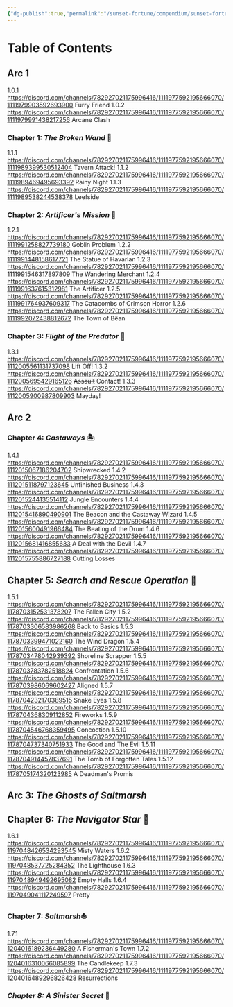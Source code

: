 ```yaml
---
{"dg-publish":true,"permalink":"/sunset-fortune/compendium/sunset-fortune-discord-recap-table-of-contents/","dgPassFrontmatter":true,"created":"2024-02-09T20:50:21.569+10:30","updated":"2024-08-27T23:19:24.670+09:30"}
---
```


# Table of Contents
## Arc 1
1.0.1 https://discord.com/channels/782927021175996416/1111977592195666070/1111979903592693900 Furry Friend
1.0.2 https://discord.com/channels/782927021175996416/1111977592195666070/1111979991438217256 Arcane Clash
### Chapter 1: *The Broken Wand* 🍺
1.1.1 https://discord.com/channels/782927021175996416/1111977592195666070/1111989399530512404 Tavern Attack!
1.1.2 https://discord.com/channels/782927021175996416/1111977592195666070/1111989469495693392 Rainy Night
1.1.3 https://discord.com/channels/782927021175996416/1111977592195666070/1111989538244538378 Leefside
### Chapter 2: *Artificer's Mission* 🧌
1.2.1 https://discord.com/channels/782927021175996416/1111977592195666070/1111991258827739180 Goblin Problem
1.2.2 https://discord.com/channels/782927021175996416/1111977592195666070/1111991448158617721 The Statue of Havarlan
1.2.3 https://discord.com/channels/782927021175996416/1111977592195666070/1111991546317897809 The Wandering Merchant
1.2.4 https://discord.com/channels/782927021175996416/1111977592195666070/1111991637615312981 The Artificer
1.2.5 https://discord.com/channels/782927021175996416/1111977592195666070/1111991764937609317 The Catacombs of Crimson Horror
1.2.6 https://discord.com/channels/782927021175996416/1111977592195666070/1111992072438812672 The Town of Bëan
### Chapter 3: _Flight of the Predator_ 🦜
1.3.1 https://discord.com/channels/782927021175996416/1111977592195666070/1112005561131737098 Lift Off!
1.3.2 https://discord.com/channels/782927021175996416/1111977592195666070/1112005695429165126 ~~Assault~~ Contact!
1.3.3 https://discord.com/channels/782927021175996416/1111977592195666070/1112005900987809903 Mayday!
## Arc 2
### Chapter 4: *Castaways* 🏝️
1.4.1 https://discord.com/channels/782927021175996416/1111977592195666070/1112015067186204702 Shipwrecked
1.4.2 https://discord.com/channels/782927021175996416/1111977592195666070/1112015118797123645 Unfinished Business
1.4.3 https://discord.com/channels/782927021175996416/1111977592195666070/1112015244135514112 Jungle Encounters
1.4.4 https://discord.com/channels/782927021175996416/1111977592195666070/1112015416890490901 The Beacon and the Castaway Wizard
1.4.5 https://discord.com/channels/782927021175996416/1111977592195666070/1112015600491966484 The Beating of the Drum
1.4.6 https://discord.com/channels/782927021175996416/1111977592195666070/1112015681416855633 A Deal with the Devil
1.4.7 https://discord.com/channels/782927021175996416/1111977592195666070/1112015755886727188 Cutting Losses
## Chapter 5: *Search and Rescue Operation* 🛟
1.5.1 https://discord.com/channels/782927021175996416/1111977592195666070/1178703152531378207 The Fallen City
1.5.2 https://discord.com/channels/782927021175996416/1111977592195666070/1178703306583986268 Back to Basics
1.5.3 https://discord.com/channels/782927021175996416/1111977592195666070/1178703399471022160 The Wind Dragon
1.5.4 https://discord.com/channels/782927021175996416/1111977592195666070/1178703478042939392 Shoreline Scrapper
1.5.5 https://discord.com/channels/782927021175996416/1111977592195666070/1178703783782518824 Confrontation
1.5.6 https://discord.com/channels/782927021175996416/1111977592195666070/1178703986069602427 Aligned
1.5.7 https://discord.com/channels/782927021175996416/1111977592195666070/1178704232170389515 Snake Eyes
1.5.8 https://discord.com/channels/782927021175996416/1111977592195666070/1178704368309112852 Fireworks
1.5.9 https://discord.com/channels/782927021175996416/1111977592195666070/1178704546768359495 Concoction
1.5.10 https://discord.com/channels/782927021175996416/1111977592195666070/1178704737340751933 The Good and The Evil
1.5.11 https://discord.com/channels/782927021175996416/1111977592195666070/1178704914457837691 The Tomb of Forgotten Tales
1.5.12 https://discord.com/channels/782927021175996416/1111977592195666070/1178705174320123985 A Deadman's Promis
## Arc 3: *The Ghosts of Saltmarsh* 
## Chapter 6: *The Navigator Star* 🌟
1.6.1 https://discord.com/channels/782927021175996416/1111977592195666070/1197048426534293545 Misty Waters
1.6.2 https://discord.com/channels/782927021175996416/1111977592195666070/1197048537725284352 The Lighthouse
1.6.3 https://discord.com/channels/782927021175996416/1111977592195666070/1197048949492695082 Empty Halls
1.6.4 https://discord.com/channels/782927021175996416/1111977592195666070/1197049041117249597 Pretty
### Chapter 7: *Saltmarsh*⛵
1.7.1 https://discord.com/channels/782927021175996416/1111977592195666070/1204016189236449280 A Fisherman's Town
1.7.2 https://discord.com/channels/782927021175996416/1111977592195666070/1204016310066085899 The Candlekeep
1.7.3 https://discord.com/channels/782927021175996416/1111977592195666070/1204016489296826428 Resurrections
### _Chapter 8: A Sinister Secret_ 🎃